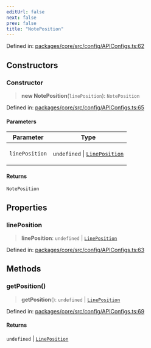 ```yaml
---
editUrl: false
next: false
prev: false
title: "NotePosition"
---
```


Defined in: [packages/core/src/config/APIConfigs.ts:62](https://github.com/mProjectsCode/obsidian-meta-bind-plugin/blob/563ae7213e1de72cfcc12505f0ad569434535dc5/packages/core/src/config/APIConfigs.ts#L62)

## Constructors

### Constructor

> **new NotePosition**(`linePosition`): `NotePosition`

Defined in: [packages/core/src/config/APIConfigs.ts:65](https://github.com/mProjectsCode/obsidian-meta-bind-plugin/blob/563ae7213e1de72cfcc12505f0ad569434535dc5/packages/core/src/config/APIConfigs.ts#L65)

#### Parameters

<table>
<thead>
<tr>
<th>Parameter</th>
<th>Type</th>
</tr>
</thead>
<tbody>
<tr>
<td>

`linePosition`

</td>
<td>

`undefined` \| [`LinePosition`](/obsidian-meta-bind-plugin-docs/api/interfaces/lineposition/)

</td>
</tr>
</tbody>
</table>

#### Returns

`NotePosition`

## Properties

### linePosition

> **linePosition**: `undefined` \| [`LinePosition`](/obsidian-meta-bind-plugin-docs/api/interfaces/lineposition/)

Defined in: [packages/core/src/config/APIConfigs.ts:63](https://github.com/mProjectsCode/obsidian-meta-bind-plugin/blob/563ae7213e1de72cfcc12505f0ad569434535dc5/packages/core/src/config/APIConfigs.ts#L63)

## Methods

### getPosition()

> **getPosition**(): `undefined` \| [`LinePosition`](/obsidian-meta-bind-plugin-docs/api/interfaces/lineposition/)

Defined in: [packages/core/src/config/APIConfigs.ts:69](https://github.com/mProjectsCode/obsidian-meta-bind-plugin/blob/563ae7213e1de72cfcc12505f0ad569434535dc5/packages/core/src/config/APIConfigs.ts#L69)

#### Returns

`undefined` \| [`LinePosition`](/obsidian-meta-bind-plugin-docs/api/interfaces/lineposition/)
